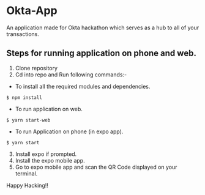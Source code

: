 # Okta-App
An application made for Okta hackathon which serves as a hub to all of your transactions.

## Steps for running application on phone and web.

1. Clone repository
2. Cd into repo and Run following commands:-
- To install all the required modules and dependencies.
```
$ npm install
```
- To run application on web.
```
$ yarn start-web
```
- To run Application on phone (in expo app).
```
$ yarn start
```
3. Install expo if prompted.
4. Install the expo mobile app.
5. Go to expo mobile app and scan the QR Code displayed on your terminal.

Happy Hacking!!
